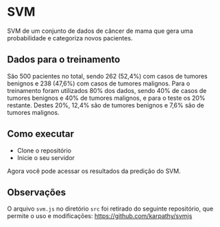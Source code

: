 # SVM

SVM de um conjunto de dados de câncer de mama que gera uma probabilidade e categoriza novos pacientes.

## Dados para o treinamento

São 500 pacientes no total, sendo 262 (52,4%) com casos de tumores benignos e 238 (47,6%) com casos de tumores malignos. Para o treinamento foram utilizados 80% dos dados, sendo 40% de casos de tumores benignos e 40% de tumores malignos, e para o teste os 20% restante. Destes 20%, 12,4% são de tumores benignos e 7,6% são de tumores malignos.

## Como executar

- Clone o repositório
- Inicie o seu servidor

Agora você pode acessar os resultados da predição do SVM.

## Observações

O arquivo `svm.js` no diretório `src` foi retirado do seguinte repositório, que permite o uso e modificações: <https://github.com/karpathy/svmjs>
